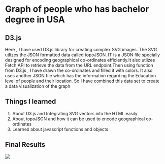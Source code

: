 # Graph of people who has bachelor degree in USA #

## D3.js ##
Here , I have used D3.js library for creating complex SVG images. The SVG utlizes the JSON formatted data called topoJSON. IT is a JSON file specially designed
for encoding geographical co-ordinates efficiently.It also utlizes Fetch API to retrieve the data from the URL endpoint.Then using function from D3.js , I have drawn the co-ordinates and filled it with colors.
It also uses another JSON file which has the information regarding the Education level of people and their location. So I have combined this data set to create 
a data visualization of the graph 


## Things I learned ##
1. About D3.js and Integrating SVG vectors into the HTML easily
2. About topoJSON and how it can be used to encode geographical co-ordinates
3. Learned about javascript functions and objects



## Final Results ##

![]('https://raw.githubusercontent.com/Tauke190/Connections-Lab/master/Assignment%204/final.png')
